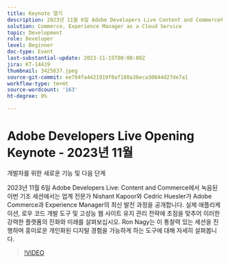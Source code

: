 ```yaml
---
title: Keynote 열기
description: 2023년 11월 6일 Adobe Developers Live Content and Commerce에서 녹화된 이번 기조 세션에서는 업계 전문가 Nishant Kapoor와 Cedric Huesler가 Adobe Commerce과 Experience Manager의 최신 발전 과정을 공개합니다. 실제 애플리케이션, 로우 코드 개발 도구 및 고성능 웹 사이트 유지 관리 전략에 초점을 맞추어 이러한 강력한 플랫폼의 진화와 미래를 살펴보십시오. Ron Nagy는 이 통찰력 있는 세션을 진행하며 흥미로운 개인화된 디지털 경험을 가능하게 하는 도구에 대해 자세히 살펴봅니다.
solution: Commerce, Experience Manager as a Cloud Service
topic: Development
role: Developer
level: Beginner
doc-type: Event
last-substantial-update: 2023-11-15T00:00:00Z
jira: KT-14419
thumbnail: 3425637.jpeg
source-git-commit: ee784fa4421919f0af180a36eca30644d27de7a1
workflow-type: tm+mt
source-wordcount: '163'
ht-degree: 0%

---
```



# Adobe Developers Live Opening Keynote - 2023년 11월

개발자를 위한 새로운 기능 및 다음 단계

2023년 11월 6일 Adobe Developers Live: Content and Commerce에서 녹음된 이번 기조 세션에서는 업계 전문가 Nishant Kapoor와 Cedric Huesler가 Adobe Commerce과 Experience Manager의 최신 발전 과정을 공개합니다. 실제 애플리케이션, 로우 코드 개발 도구 및 고성능 웹 사이트 유지 관리 전략에 초점을 맞추어 이러한 강력한 플랫폼의 진화와 미래를 살펴보십시오. Ron Nagy는 이 통찰력 있는 세션을 진행하며 흥미로운 개인화된 디지털 경험을 가능하게 하는 도구에 대해 자세히 살펴봅니다.

>[!VIDEO](https://video.tv.adobe.com/v/3425637/?learn=on)
